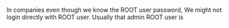 

In companies even though we know the ROOT user password, We might not login directly with ROOT user.
Usually that admin ROOT user is 